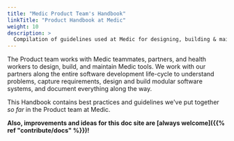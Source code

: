 ```yaml
---
title: "Medic Product Team's Handbook"
linkTitle: "Product Handbook at Medic"
weight: 10
description: >
  Compilation of guidelines used at Medic for designing, building & maintaining tools
---
```


The Product team works with Medic teammates, partners, and health workers to design, build, and maintain Medic tools. We work with our partners along the entire software development life-cycle to understand problems, capture requirements, design and build modular software systems, and document everything along the way.

This Handbook contains best practices and guidelines we've put together *so far* in the Product team at Medic.

**Also, improvements and ideas for this doc site are [always welcome]({{% ref "contribute/docs" %}})!**

